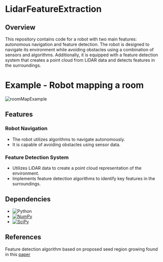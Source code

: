 # LidarFeatureExtraction


## Overview
This repository contains code for a robot with two main features: autonomous navigation and feature detection. The robot is designed to navigate its environment while avoiding obstacles using a combination of sensors and algorithms. Additionally, it is equipped with a feature detection system that creates a point cloud from LiDAR data and detects features in the surroundings.

# Example - Robot mapping a room
![roomMapExample](https://github.com/KarthiU/LidarFeatureExtraction/assets/112822491/5a9c0e3a-d117-4529-9865-27b2659066fe)

## Features
### Robot Navigation
- The robot utilizes algorithms to navigate autonomously.
- It is capable of avoiding obstacles using sensor data.

### Feature Detection System
- Utilizes LiDAR data to create a point cloud representation of the environment.
- Implements feature detection algorithms to identify key features in the surroundings.

## Dependencies
- ![Python](https://img.shields.io/badge/python-3670A0?style=for-the-badge&logo=python&logoColor=ffdd54)
- [![NumPy](https://img.shields.io/badge/NumPy-blue?style=for-the-badge&logo=numpy)](https://numpy.org/)
- [![SciPy](https://img.shields.io/badge/SciPy-white?style=for-the-badge&logo=scipy)](https://numpy.org/)


## References 
Feature detection algorithm based on proposed seed region growing found in this [paper](https://journals.sagepub.com/doi/pdf/10.1177/1729881418755245)

